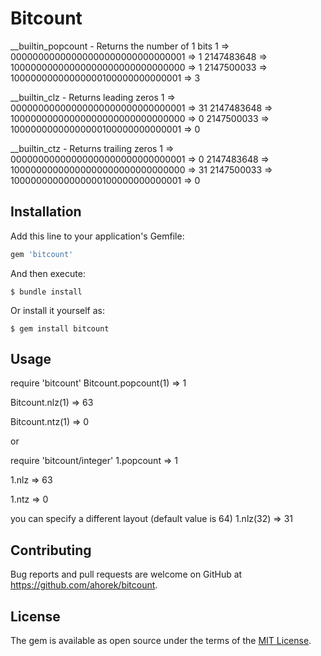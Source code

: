 # Bitcount
__builtin_popcount - Returns the number of 1 bits
         1 => 00000000000000000000000000000001 => 1
2147483648 => 10000000000000000000000000000000 => 1
2147500033 => 10000000000000000100000000000001 => 3

__builtin_clz - Returns leading zeros
         1 => 00000000000000000000000000000001 => 31
2147483648 => 10000000000000000000000000000000 => 0
2147500033 => 10000000000000000100000000000001 => 0

__builtin_ctz - Returns trailing zeros
         1 => 00000000000000000000000000000001 => 0
2147483648 => 10000000000000000000000000000000 => 31
2147500033 => 10000000000000000100000000000001 => 0

## Installation

Add this line to your application's Gemfile:

```ruby
gem 'bitcount'
```

And then execute:

    $ bundle install

Or install it yourself as:

    $ gem install bitcount

## Usage

require 'bitcount'
Bitcount.popcount(1)
=> 1

Bitcount.nlz(1)
=> 63

Bitcount.ntz(1)
=> 0

or

require 'bitcount/integer'
1.popcount
=> 1

1.nlz
=> 63

1.ntz
=> 0

you can specify a different layout (default value is 64)
1.nlz(32)
=> 31

## Contributing

Bug reports and pull requests are welcome on GitHub at https://github.com/ahorek/bitcount.


## License

The gem is available as open source under the terms of the [MIT License](https://opensource.org/licenses/MIT).
